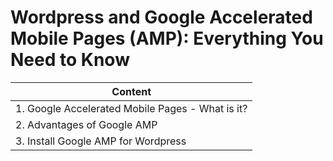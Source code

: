 # Wordpress and Google Accelerated Mobile Pages (AMP): Everything You Need to Know

| Content                                          |
|--------------------------------------------------|
| 1. Google Accelerated Mobile Pages - What is it? |
| 2. Advantages of Google AMP                      |
| 3. Install Google AMP for Wordpress              |
